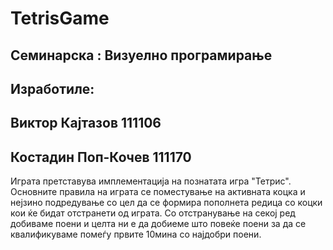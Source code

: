 TetrisGame
==========

## Семинарска : Визуелно програмирање
## Изработиле:
## Виктор Кајтазов 111106
## Костадин Поп-Кочев 111170

  Играта претставува имплементација на познатата игра "Тетрис". Основните правила на играта се поместување на активната коцка и нејзино подредување со цел да се формира пополнета редица со коцки кои ќе бидат отстранети од играта. Со отстранување на секој ред добиваме поени и целта ни е да добиеме што повеќе поени за да се квалификуваме помеѓу првите 10мина со најдобри поени.
